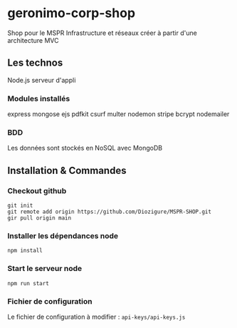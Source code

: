 # geronimo-corp-shop
Shop pour le MSPR Infrastructure et réseaux
créer à partir d'une architecture MVC

## Les technos

Node.js serveur d'appli

### Modules installés
express
mongose
ejs
pdfkit
csurf
multer
nodemon
stripe
bcrypt
nodemailer

### BDD
Les données sont stockés en NoSQL avec MongoDB

## Installation & Commandes
### Checkout github
```
git init
git remote add origin https://github.com/Diozigure/MSPR-SHOP.git
gir pull origin main
```
### Installer les dépendances node
```
npm install
```
### Start le serveur node
```
npm run start
```
### Fichier de configuration
Le fichier de configuration à modifier : `api-keys/api-keys.js`